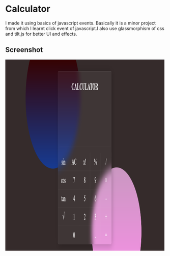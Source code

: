 # Calculator

I made it using basics of javascript events. Basically it is a minor project from which I learnt click event of javascript.I also use glassmorphism of css and tilt.js for better UI and effects.

## Screenshot

<img src="calcss.png" alt="" width="500" height="600">